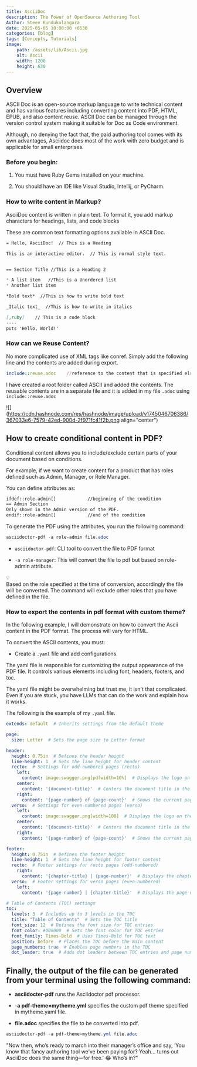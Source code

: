 ```yaml
---
title: AsciiDoc
description: The Power of OpenSource Authoring Tool
Author: Steev Kundukulangara
date: 2025-05-05 10:00:00 +0530
categories: [blog]
tags: [Concepts, Tutorials]
image: 
    path: /assets/lib/Ascii.jpg
    alt: Ascii
    width: 1200
    height: 630
---
```


## Overview

ASCII Doc is an open-source markup language to write technical content and has various features including converting content into PDF, HTML, EPUB, and also content reuse. ASCII Doc can be managed through the version control system making it suitable for Doc as Code environment.

Although, no denying the fact that, the paid authoring tool comes with its own advantages, Asciidoc does most of the work with zero budget and is applicable for small enterprises.

### **Before you begin:**

1. You must have Ruby Gems installed on your machine.
    
2. You should have an IDE like Visual Studio, Intellij, or PyCharm.
    

### **How to write content in Markup?**

AsciiDoc content is written in plain text. To format it, you add markup characters for headings, lists, and code blocks

These are common text formatting options available in ASCII Doc.

```markdown
= Hello, AsciiDoc!  // This is a Heading

This is an interactive editor.  // This is normal style text.


== Section Title //This is a Heading 2

* A list item   //This is a Unordered list
* Another list item

*Bold text*  //This is how to write bold text

_Italic text_  //This is how to write in italics

[,ruby]    // This is a code block
----
puts 'Hello, World!'
```

### **How can we Reuse Content?**

No more complicated use of XML tags like conref. Simply add the following line and the contents are added during export.

```ruby
include::reuse.adoc    //reference to the content that is specified elsewhere in your directory.
```

I have created a root folder called ASCII and added the contents. The reusable contents are in a separate file and it is added in my file `.adoc` using `include::reuse.adoc`

![](https://cdn.hashnode.com/res/hashnode/image/upload/v1745046706386/367033e6-7579-42ed-900d-2f971fc41f2b.png align="center")

## How to create conditional content in PDF?

Conditional content allows you to include/exclude certain parts of your document based on conditions.

For example, if we want to create content for a product that has roles defined such as Admin, Manager, or Role Manager.

You can define attributes as:

```markdown
ifdef::role-admin[]            //beginning of the condition
== Admin Section
Only shown in the Admin version of the PDF.
endif::role-admin[]            //end of the condition
```

To generate the PDF using the attributes, you run the following command:

```powershell
asciidoctor-pdf -a role-admin file.adoc
```

* `asciidoctor-pdf`: CLI tool to convert the file to PDF format
    
* `-a role-manager`: This will convert the file to pdf but based on role-admin attribute.
    

<div data-node-type="callout">
<div data-node-type="callout-emoji">💡</div>
<div data-node-type="callout-text">Based on the role specified at the time of conversion, accordingly the file will be converted. The command will exclude other roles that you have defined in the file.</div>
</div>

### **How to export the contents in pdf format with custom theme?**

In the following example, I will demonstrate on how to convert the Ascii content in the PDF format. The process will vary for HTML.

To convert the ASCII contents, you must:

* Create a `.yaml` file and add configurations.
    

The yaml file is responsible for customizing the output appearance of the PDF file. It controls various elements including font, headers, footers, and toc.

The yaml file might be overwhelming but trust me, it isn't that complicated. Even if you are stuck, you have LLMs that can do the work and explain how it works.

The following is the example of my `.yaml` file.

```yaml
extends: default  # Inherits settings from the default theme

page:
  size: Letter  # Sets the page size to Letter format

header:
  height: 0.75in  # Defines the header height
  line-height: 1  # Sets the line height for header content
  recto:  # Settings for odd-numbered pages (recto)
    left:
      content: image:swagger.png[pdfwidth=10%]  # Displays the logo on the left
    center:
      content: '{document-title}'  # Centers the document title in the header
    right:
      content: '{page-number} of {page-count}'  # Shows the current page and total page count
  verso:  # Settings for even-numbered pages (verso)
    left:
      content: image:swagger.png[width=100]  # Displays the logo on the left for verso pages
    center:
      content: '{document-title}'  # Centers the document title in the header
    right:
      content: '{page-number} of {page-count}'  # Shows the current page and total page count

footer:
  height: 0.75in  # Defines the footer height
  line-height: 1  # Sets the line height for footer content
  recto:  # Footer settings for recto pages (odd-numbered)
    right:
      content: '{chapter-title} | {page-number}'  # Displays the chapter title and page number on the right
  verso:  # Footer settings for verso pages (even-numbered)
    left:
      content: '{page-number} | {chapter-title}'  # Displays the page number and chapter title on the left

# Table of Contents (TOC) settings
toc:
  levels: 3  # Includes up to 3 levels in the TOC
  title: "Table of Contents"  # Sets the TOC title
  font_size: 12  # Defines the font size for TOC entries
  font_color: #000000  # Sets the font color for TOC entries
  font_family: Times-Bold  # Uses Times-Bold for TOC text
  position: before  # Places the TOC before the main content
  page_numbers: true  # Enables page numbers in the TOC
  dot_leader: true  # Adds dot leaders between TOC entries and page numbers
```

## Finally, the output of the file can be generated from your terminal using the following command:

* **asciidocter-pdf** runs the Asciidoctor pdf processor.
    
* \-**a pdf-theme=mytheme.yml** specifies the custom pdf theme specified in mytheme.yaml file.
    
* **file.adoc** specifies the file to be converted into pdf.
    

```powershell
asciidoctor-pdf -a pdf-theme=mytheme.yml file.adoc
```

"Now then, who’s ready to march into their manager’s office and say, ‘You know that fancy authoring tool we’ve been paying for? Yeah… turns out AsciiDoc does the same thing—for free.’ 😂 Who’s in?"